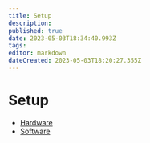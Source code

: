 ```yaml
---
title: Setup
description: 
published: true
date: 2023-05-03T18:34:40.993Z
tags: 
editor: markdown
dateCreated: 2023-05-03T18:20:27.355Z
---
```


# Setup
* [Hardware](/setup/hardware)
* [Software](/setup/software)
